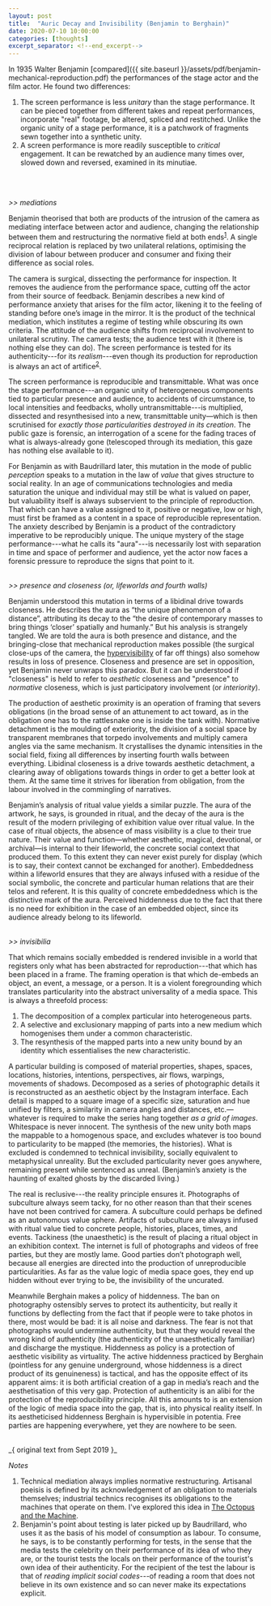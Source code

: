 ```yaml
---
layout: post
title:  "Auric Decay and Invisibility (Benjamin to Berghain)"
date: 2020-07-10 10:00:00
categories: [thoughts]
excerpt_separator: <!--end_excerpt-->
---
```


In 1935 Walter Benjamin [compared]({{ site.baseurl }}/assets/pdf/benjamin-mechanical-reproduction.pdf) the performances of the stage actor and the film actor. He found two differences:

1. The screen performance is less _unitary_ than the stage performance. It can be pieced together from different takes and repeat performances, incorporate "real" footage, be altered, spliced and restitched. Unlike the organic unity of a stage performance, it is a patchwork of fragments sewn together into a synthetic unity.
2. A screen performance is more readily susceptible to _critical_ engagement. It can be rewatched by an audience many times over, slowed down and reversed, examined in its minutiae.
<br />
<br />

_>> mediations_

Benjamin theorised that both are products of the intrusion of the camera as mediating interface between actor and audience, changing the relationship between them and restructuring the normative field at both ends<sup>[1](#r1)</sup>. A single reciprocal relation is replaced by two unilateral relations, optimising the division of labour between producer and consumer and fixing their difference as social roles.

The camera is surgical, dissecting the performance for inspection. It removes the audience from the performance space, cutting off the actor from their source of feedback. Benjamin describes a new kind of performance anxiety that arises for the film actor, likening it to the feeling of standing before one’s image in the mirror. It is the product of the technical mediation, which institutes a regime of testing while obscuring its own criteria. The attitude of the audience shifts from reciprocal involvement to unilateral scrutiny. The camera tests; the audience test with it (there is nothing else they can do). The screen performance is tested for its authenticity---for its _realism_---even though its production for reproduction is always an act of artifice<sup>[2](#r2)</sup>.

<!--end_excerpt-->

The screen performance is reproducible and transmittable. What was once the stage performance---an organic unity of heterogeneous components tied to particular presence and audience, to accidents of circumstance, to local intensities and feedbacks, wholly untransmittable---is multiplied, dissected and resynthesised into a new, transmittable unity—which is then scrutinised for _exactly those particularities destroyed in its creation_. The public gaze is forensic, an interrogation of a scene for the fading traces of what is always-already gone (telescoped through its mediation, this gaze has nothing else available to it).

For Benjamin as with Baudrillard later, this mutation in the mode of public _perception_ speaks to a mutation in the law of _value_ that gives structure to social reality. In an age of communications technologies and media saturation the unique and individual may still be what is valued on paper, but valuability itself is always subservient to the principle of reproduction. That which can have a value assigned to it, positive or negative, low or high, must first be framed as a content in a space of reproducible representation. The anxiety described by Benjamin is a product of the contradictory imperative to be reproducibly unique. The unique mystery of the stage performance---what he calls its "aura"---is necessarily lost with separation in time and space of performer and audience, yet the actor now faces a forensic pressure to reproduce the signs that point to it.
<br />
<br />

_>> presence and closeness (or, lifeworlds and fourth walls)_

Benjamin understood this mutation in terms of a libidinal drive towards closeness. He describes the aura as “the unique phenomenon of a distance”, attributing its decay to the “the desire of contemporary masses to bring things ‘closer’ spatially and humanly.” But his analysis is strangely tangled. We are told the aura is both presence and distance, and the bringing-close that mechanical reproduction makes possible (the surgical close-ups of the camera, the [hypervisibility]({{site.baseurl}}/assets/pdf/awan-witnessing.pdf) of far off things) also somehow results in loss of presence. Closeness and presence are set in opposition, yet Benjamin never unwraps this paradox. But it can be understood if "closeness" is held to refer to _aesthetic_ closeness and "presence" to _normative_ closeness, which is just participatory involvement (or _interiority_).

The production of aesthetic proximity is an operation of framing that severs obligations (in the broad sense of an attunement to act toward, as in the obligation one has to the rattlesnake one is inside the tank with). Normative detachment is the moulding of exteriority, the division of a social space by transparent membranes that torpedo involvements and multiply camera angles via the same mechanism. It crystallises the dynamic intensities in the social field, fixing all differences by inserting fourth walls between everything. Libidinal closeness is a drive towards aesthetic detachment, a clearing away of obligations towards things in order to get a better look at them. At the same time it strives for liberation from obligation, from the labour involved in the commingling of narratives.

Benjamin’s analysis of ritual value yields a similar puzzle. The aura of the artwork, he says, is grounded in ritual, and the decay of the aura is the result of the modern privileging of exhibition value over ritual value. In the case of ritual objects, the absence of mass visibility is a clue to their true nature. Their value and function—whether aesthetic, magical, devotional, or archival—is internal to their lifeworld, the concrete social context that produced them. To this extent they can never exist purely for display (which is to say, their context cannot be exchanged for another). Embeddedness within a lifeworld ensures that they are always infused with a residue of the social symbolic, the concrete and particular human relations that are their telos and referent. It is this quality of concrete embeddedness which is the distinctive mark of the aura. Perceived hiddenness due to the fact that there is no need for exhibition in the case of an embedded object, since its audience already belong to its lifeworld.
<br />
<br />

_>> invisibilia_

That which remains socially embedded is rendered invisible in a world that registers only what has been abstracted for reproduction---that which has been placed in a frame. The framing operation is that which de-embeds an object, an event, a message, or a person. It is a violent foregrounding which translates particularity into the abstract universality of a media space. This is always a threefold process:

1. The decomposition of a complex particular into heterogeneous parts.
2. A selective and exclusionary mapping of parts into a new medium which homogenises them under a common characteristic.
3. The resynthesis of the mapped parts into a new unity bound by an identity which essentialises the new characteristic.

A particular building is composed of material properties, shapes, spaces, locations, histories, intentions, perspectives, air flows, warpings, movements of shadows. Decomposed as a series of photographic details it is reconstructed as an aesthetic object by the Instagram interface. Each detail is mapped to a square image of a specific size, saturation and hue unified by filters, a similarity in camera angles and distances, etc.—whatever is required to make the series hang together _as a grid of images_. Whitespace is never innocent. The synthesis of the new unity both maps the mappable to a homogenous space, and excludes whatever is too bound to particularity to be mapped (the memories, the histories). What is excluded is condemned to technical invisibility, socially equivalent to metaphysical unreality. But the excluded particularity never goes anywhere, remaining present while sentenced as unreal. (Benjamin’s anxiety is the haunting of exalted ghosts by the discarded living.)

The real is reclusive---the reality principle ensures it. Photographs of subculture always seem tacky, for no other reason than that their scenes have not been contrived for camera. A subculture could perhaps be defined as an autonomous value sphere. Artifacts of subculture are always infused with ritual value tied to concrete people, histories, places, times, and events. Tackiness (the unaesthetic) is the result of placing a ritual object in an exhibition context. The internet is full of photographs and videos of free parties, but they are mostly lame. Good parties don’t photograph well, because all energies are directed into the production of unreproducible particularities. As far as the value logic of media space goes, they end up hidden without ever trying to be, the invisibility of the uncurated.

Meanwhile Berghain makes a policy of hiddenness. The ban on photography ostensibly serves to protect its authenticity, but really it functions by deflecting from the fact that if people were to take photos in there, most would be bad: it is all noise and darkness. The fear is not that photographs would undermine authenticity, but that they would reveal the wrong kind of authenticity (the authenticity of the unaesthetically familiar) and discharge the mystique. Hiddenness as policy is a protection of aesthetic visibility as virtuality. The active hiddenness practiced by Berghain (pointless for any genuine underground, whose hiddenness is a direct product of its genuineness) is tactical, and has the opposite effect of its apparent aims: it is both artificial creation of a gap in media’s reach and the aesthetisation of this very gap. Protection of authenticity is an alibi for the protection of the reproducibility principle. All this amounts to is an extension of the logic of media space into the gap, that is, into physical reality itself. In its aestheticised hiddenness Berghain is hypervisible in potentia. Free parties are happening everywhere, yet they are nowhere to be seen.

<br />
_{ original text from Sept 2019 }_

<br />

_Notes_

1. <a name="r1"></a> Technical mediation always implies normative restructuring. Artisanal poeisis is defined by its acknowledgement of an obligation to materials themselves; industrial technics recognises its obligations to the machines that operate on them. I've explored this idea in [The Octopus and the Machine]({{site.baseurl}}/writings/2020-05-02-the-octopus-and-the-machine.html).
2. <a name="r2"></a> Benjamin's point about testing is later picked up by Baudrillard, who uses it as the basis of his model of consumption as labour. To consume, he says, is to be constantly performing for tests, in the sense that the media tests the celebrity on their performance of its idea of who they are, or the tourist tests the locals on their performance of the tourist's own idea of their authenticity. For the recipient of the test the labour is that of _reading implicit social codes_---of reading a room that does not believe in its own existence and so can never make its expectations explicit.
